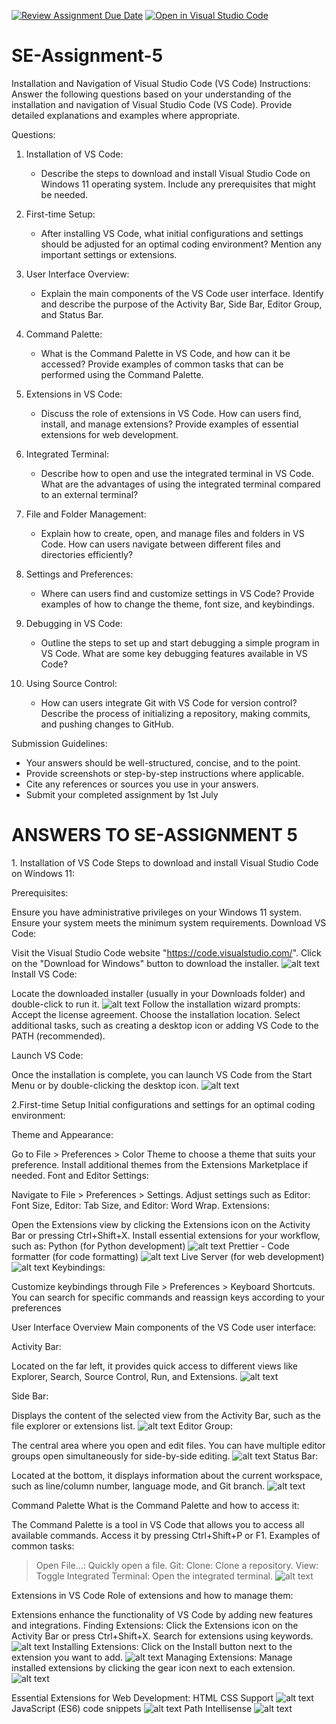 [![Review Assignment Due Date](https://classroom.github.com/assets/deadline-readme-button-22041afd0340ce965d47ae6ef1cefeee28c7c493a6346c4f15d667ab976d596c.svg)](https://classroom.github.com/a/XoLGRbHq)
[![Open in Visual Studio Code](https://classroom.github.com/assets/open-in-vscode-2e0aaae1b6195c2367325f4f02e2d04e9abb55f0b24a779b69b11b9e10269abc.svg)](https://classroom.github.com/online_ide?assignment_repo_id=15280966&assignment_repo_type=AssignmentRepo)
# SE-Assignment-5
Installation and Navigation of Visual Studio Code (VS Code)
 Instructions:
Answer the following questions based on your understanding of the installation and navigation of Visual Studio Code (VS Code). Provide detailed explanations and examples where appropriate.

 Questions:

1. Installation of VS Code:
   - Describe the steps to download and install Visual Studio Code on Windows 11 operating system. Include any prerequisites that might be needed.

2. First-time Setup:
   - After installing VS Code, what initial configurations and settings should be adjusted for an optimal coding environment? Mention any important settings or extensions.

3. User Interface Overview:
   - Explain the main components of the VS Code user interface. Identify and describe the purpose of the Activity Bar, Side Bar, Editor Group, and Status Bar.

4. Command Palette:
   - What is the Command Palette in VS Code, and how can it be accessed? Provide examples of common tasks that can be performed using the Command Palette.

5. Extensions in VS Code:
   - Discuss the role of extensions in VS Code. How can users find, install, and manage extensions? Provide examples of essential extensions for web development.

6. Integrated Terminal:
   - Describe how to open and use the integrated terminal in VS Code. What are the advantages of using the integrated terminal compared to an external terminal?

7. File and Folder Management:
   - Explain how to create, open, and manage files and folders in VS Code. How can users navigate between different files and directories efficiently?

8. Settings and Preferences:
   - Where can users find and customize settings in VS Code? Provide examples of how to change the theme, font size, and keybindings.

9. Debugging in VS Code:
   - Outline the steps to set up and start debugging a simple program in VS Code. What are some key debugging features available in VS Code?

10. Using Source Control:
    - How can users integrate Git with VS Code for version control? Describe the process of initializing a repository, making commits, and pushing changes to GitHub.

 Submission Guidelines:
- Your answers should be well-structured, concise, and to the point.
- Provide screenshots or step-by-step instructions where applicable.
- Cite any references or sources you use in your answers.
- Submit your completed assignment by 1st July 


<h1><strong>ANSWERS TO SE-ASSIGNMENT 5</strong></h1>
1. Installation of VS Code
Steps to download and install Visual Studio Code on Windows 11:

Prerequisites:

Ensure you have administrative privileges on your Windows 11 system.
Ensure your system meets the minimum system requirements.
Download VS Code:

Visit the Visual Studio Code website "https://code.visualstudio.com/".
Click on the "Download for Windows" button to download the installer.
![alt text](<Screenshot 2024-06-18 144335.png>)
Install VS Code:

Locate the downloaded installer (usually in your Downloads folder) and double-click to run it.
![alt text](<Screenshot 2024-06-18 144615.png>)
Follow the installation wizard prompts:
Accept the license agreement.
Choose the installation location.
Select additional tasks, such as creating a desktop icon or adding VS Code to the PATH (recommended).

Launch VS Code:

Once the installation is complete, you can launch VS Code from the Start Menu or by double-clicking the desktop icon.
![alt text](<Screenshot 2024-06-18 145215.png>)

2.First-time Setup
Initial configurations and settings for an optimal coding environment:

Theme and Appearance:

Go to File > Preferences > Color Theme to choose a theme that suits your preference.
Install additional themes from the Extensions Marketplace if needed.
Font and Editor Settings:

Navigate to File > Preferences > Settings.
Adjust settings such as Editor: Font Size, Editor: Tab Size, and Editor: Word Wrap.
Extensions:

Open the Extensions view by clicking the Extensions icon on the Activity Bar or pressing Ctrl+Shift+X.
Install essential extensions for your workflow, such as:
Python (for Python development)
![alt text](<Screenshot 2024-06-18 145708.png>)
Prettier - Code formatter (for code formatting)
![alt text](<Screenshot 2024-06-18 145847.png>)
Live Server (for web development)
![alt text](<Screenshot 2024-06-18 150016.png>)
Keybindings:

Customize keybindings through File > Preferences > Keyboard Shortcuts.
You can search for specific commands and reassign keys according to your preferences

User Interface Overview
Main components of the VS Code user interface:

Activity Bar:

Located on the far left, it provides quick access to different views like Explorer, Search, Source Control, Run, and Extensions.
![alt text](<Screenshot 2024-06-18 150643.png>)

Side Bar:

Displays the content of the selected view from the Activity Bar, such as the file explorer or extensions list.
![alt text](<Screenshot 2024-06-18 150958.png>)
Editor Group:

The central area where you open and edit files. You can have multiple editor groups open simultaneously for side-by-side editing.
![alt text](<Screenshot 2024-06-18 151022.png>)
Status Bar:

Located at the bottom, it displays information about the current workspace, such as line/column number, language mode, and Git branch.
![alt text](<Screenshot 2024-06-18 151123.png>)

Command Palette
What is the Command Palette and how to access it:

The Command Palette is a tool in VS Code that allows you to access all available commands.
Access it by pressing Ctrl+Shift+P or F1.
Examples of common tasks:
>Open File...: Quickly open a file.
>Git: Clone: Clone a repository.
>View: Toggle Integrated Terminal: Open the integrated terminal.
![alt text](<Screenshot 2024-06-18 151624.png>)

Extensions in VS Code
Role of extensions and how to manage them:

Extensions enhance the functionality of VS Code by adding new features and integrations.
Finding Extensions:
Click the Extensions icon on the Activity Bar or press Ctrl+Shift+X.
Search for extensions using keywords.
![alt text](<Screenshot 2024-06-18 151900.png>)
Installing Extensions:
Click on the Install button next to the extension you want to add.
![alt text](<Screenshot 2024-06-18 152029.png>)
Managing Extensions:
Manage installed extensions by clicking the gear icon next to each extension.
![alt text](<Screenshot 2024-06-18 152201.png>)

Essential Extensions for Web Development:
HTML CSS Support
![alt text](<Screenshot 2024-06-18 152507.png>)
JavaScript (ES6) code snippets
![alt text](<Screenshot 2024-06-18 152630.png>)
Path Intellisense
![alt text](<Screenshot 2024-06-18 152414.png>)